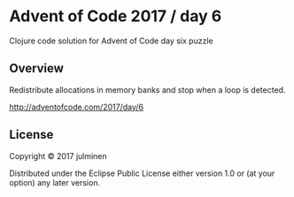 # Advent of Code 2017 / day 6

Clojure code solution for Advent of Code day six puzzle

## Overview

Redistribute allocations in memory banks and stop when a loop is detected.

<http://adventofcode.com/2017/day/6>

## License

Copyright © 2017 julminen

Distributed under the Eclipse Public License either version 1.0 or (at
your option) any later version.
